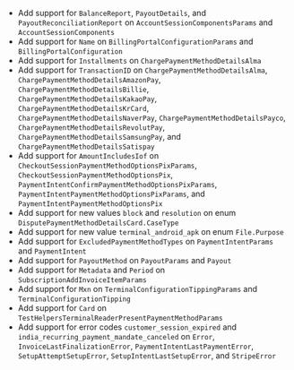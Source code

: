 * Add support for `BalanceReport`, `PayoutDetails`, and `PayoutReconciliationReport` on `AccountSessionComponentsParams` and `AccountSessionComponents`
* Add support for `Name` on `BillingPortalConfigurationParams` and `BillingPortalConfiguration`
* Add support for `Installments` on `ChargePaymentMethodDetailsAlma`
* Add support for `TransactionID` on `ChargePaymentMethodDetailsAlma`, `ChargePaymentMethodDetailsAmazonPay`, `ChargePaymentMethodDetailsBillie`, `ChargePaymentMethodDetailsKakaoPay`, `ChargePaymentMethodDetailsKrCard`, `ChargePaymentMethodDetailsNaverPay`, `ChargePaymentMethodDetailsPayco`, `ChargePaymentMethodDetailsRevolutPay`, `ChargePaymentMethodDetailsSamsungPay`, and `ChargePaymentMethodDetailsSatispay`
* Add support for `AmountIncludesIof` on `CheckoutSessionPaymentMethodOptionsPixParams`, `CheckoutSessionPaymentMethodOptionsPix`, `PaymentIntentConfirmPaymentMethodOptionsPixParams`, `PaymentIntentPaymentMethodOptionsPixParams`, and `PaymentIntentPaymentMethodOptionsPix`
* Add support for new values `block` and `resolution` on enum `DisputePaymentMethodDetailsCard.CaseType`
* Add support for new value `terminal_android_apk` on enum `File.Purpose`
* Add support for `ExcludedPaymentMethodTypes` on `PaymentIntentParams` and `PaymentIntent`
* Add support for `PayoutMethod` on `PayoutParams` and `Payout`
* Add support for `Metadata` and `Period` on `SubscriptionAddInvoiceItemParams`
* Add support for `Mxn` on `TerminalConfigurationTippingParams` and `TerminalConfigurationTipping`
* Add support for `Card` on `TestHelpersTerminalReaderPresentPaymentMethodParams`
* Add support for error codes `customer_session_expired` and `india_recurring_payment_mandate_canceled` on `Error`, `InvoiceLastFinalizationError`, `PaymentIntentLastPaymentError`, `SetupAttemptSetupError`, `SetupIntentLastSetupError`, and `StripeError`